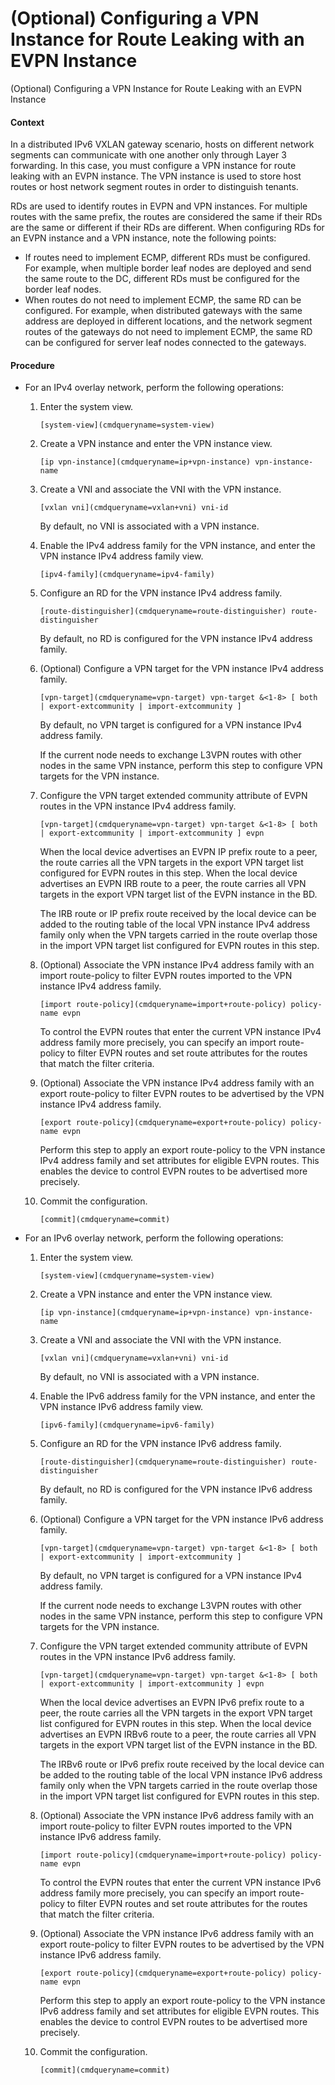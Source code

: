 (Optional) Configuring a VPN Instance for Route Leaking with an EVPN Instance
=============================================================================

(Optional) Configuring a VPN Instance for Route Leaking with an EVPN Instance

#### Context

In a distributed IPv6 VXLAN gateway scenario, hosts on different network segments can communicate with one another only through Layer 3 forwarding. In this case, you must configure a VPN instance for route leaking with an EVPN instance. The VPN instance is used to store host routes or host network segment routes in order to distinguish tenants.

RDs are used to identify routes in EVPN and VPN instances. For multiple routes with the same prefix, the routes are considered the same if their RDs are the same or different if their RDs are different. When configuring RDs for an EVPN instance and a VPN instance, note the following points:

* If routes need to implement ECMP, different RDs must be configured. For example, when multiple border leaf nodes are deployed and send the same route to the DC, different RDs must be configured for the border leaf nodes.
* When routes do not need to implement ECMP, the same RD can be configured. For example, when distributed gateways with the same address are deployed in different locations, and the network segment routes of the gateways do not need to implement ECMP, the same RD can be configured for server leaf nodes connected to the gateways.

#### Procedure

* For an IPv4 overlay network, perform the following operations:
  1. Enter the system view.
     
     
     ```
     [system-view](cmdqueryname=system-view)
     ```
  2. Create a VPN instance and enter the VPN instance view.
     
     
     ```
     [ip vpn-instance](cmdqueryname=ip+vpn-instance) vpn-instance-name
     ```
  3. Create a VNI and associate the VNI with the VPN instance.
     
     
     ```
     [vxlan vni](cmdqueryname=vxlan+vni) vni-id
     ```
     
     By default, no VNI is associated with a VPN instance.
  4. Enable the IPv4 address family for the VPN instance, and enter the VPN instance IPv4 address family view.
     
     
     ```
     [ipv4-family](cmdqueryname=ipv4-family)
     ```
  5. Configure an RD for the VPN instance IPv4 address family.
     
     
     ```
     [route-distinguisher](cmdqueryname=route-distinguisher) route-distinguisher
     ```
     
     By default, no RD is configured for the VPN instance IPv4 address family.
  6. (Optional) Configure a VPN target for the VPN instance IPv4 address family.
     
     
     ```
     [vpn-target](cmdqueryname=vpn-target) vpn-target &<1-8> [ both | export-extcommunity | import-extcommunity ]
     ```
     
     
     
     By default, no VPN target is configured for a VPN instance IPv4 address family.
     
     If the current node needs to exchange L3VPN routes with other nodes in the same VPN instance, perform this step to configure VPN targets for the VPN instance.
  7. Configure the VPN target extended community attribute of EVPN routes in the VPN instance IPv4 address family.
     
     
     ```
     [vpn-target](cmdqueryname=vpn-target) vpn-target &<1-8> [ both | export-extcommunity | import-extcommunity ] evpn
     ```
     
     
     
     When the local device advertises an EVPN IP prefix route to a peer, the route carries all the VPN targets in the export VPN target list configured for EVPN routes in this step. When the local device advertises an EVPN IRB route to a peer, the route carries all VPN targets in the export VPN target list of the EVPN instance in the BD.
     
     The IRB route or IP prefix route received by the local device can be added to the routing table of the local VPN instance IPv4 address family only when the VPN targets carried in the route overlap those in the import VPN target list configured for EVPN routes in this step.
  8. (Optional) Associate the VPN instance IPv4 address family with an import route-policy to filter EVPN routes imported to the VPN instance IPv4 address family.
     
     
     ```
     [import route-policy](cmdqueryname=import+route-policy) policy-name evpn
     ```
     
     To control the EVPN routes that enter the current VPN instance IPv4 address family more precisely, you can specify an import route-policy to filter EVPN routes and set route attributes for the routes that match the filter criteria.
  9. (Optional) Associate the VPN instance IPv4 address family with an export route-policy to filter EVPN routes to be advertised by the VPN instance IPv4 address family.
     
     
     ```
     [export route-policy](cmdqueryname=export+route-policy) policy-name evpn
     ```
     
     Perform this step to apply an export route-policy to the VPN instance IPv4 address family and set attributes for eligible EVPN routes. This enables the device to control EVPN routes to be advertised more precisely.
  10. Commit the configuration.
      
      
      ```
      [commit](cmdqueryname=commit)
      ```
* For an IPv6 overlay network, perform the following operations:
  1. Enter the system view.
     
     
     ```
     [system-view](cmdqueryname=system-view)
     ```
  2. Create a VPN instance and enter the VPN instance view.
     
     
     ```
     [ip vpn-instance](cmdqueryname=ip+vpn-instance) vpn-instance-name
     ```
  3. Create a VNI and associate the VNI with the VPN instance.
     
     
     ```
     [vxlan vni](cmdqueryname=vxlan+vni) vni-id
     ```
     
     By default, no VNI is associated with a VPN instance.
  4. Enable the IPv6 address family for the VPN instance, and enter the VPN instance IPv6 address family view.
     
     
     ```
     [ipv6-family](cmdqueryname=ipv6-family)
     ```
  5. Configure an RD for the VPN instance IPv6 address family.
     
     
     ```
     [route-distinguisher](cmdqueryname=route-distinguisher) route-distinguisher
     ```
     
     By default, no RD is configured for the VPN instance IPv6 address family.
  6. (Optional) Configure a VPN target for the VPN instance IPv6 address family.
     
     
     ```
     [vpn-target](cmdqueryname=vpn-target) vpn-target &<1-8> [ both | export-extcommunity | import-extcommunity ]
     ```
     
     
     
     By default, no VPN target is configured for a VPN instance IPv4 address family.
     
     If the current node needs to exchange L3VPN routes with other nodes in the same VPN instance, perform this step to configure VPN targets for the VPN instance.
  7. Configure the VPN target extended community attribute of EVPN routes in the VPN instance IPv6 address family.
     
     
     ```
     [vpn-target](cmdqueryname=vpn-target) vpn-target &<1-8> [ both | export-extcommunity | import-extcommunity ] evpn
     ```
     
     
     
     When the local device advertises an EVPN IPv6 prefix route to a peer, the route carries all the VPN targets in the export VPN target list configured for EVPN routes in this step. When the local device advertises an EVPN IRBv6 route to a peer, the route carries all VPN targets in the export VPN target list of the EVPN instance in the BD.
     
     The IRBv6 route or IPv6 prefix route received by the local device can be added to the routing table of the local VPN instance IPv6 address family only when the VPN targets carried in the route overlap those in the import VPN target list configured for EVPN routes in this step.
  8. (Optional) Associate the VPN instance IPv6 address family with an import route-policy to filter EVPN routes imported to the VPN instance IPv6 address family.
     
     
     ```
     [import route-policy](cmdqueryname=import+route-policy) policy-name evpn
     ```
     
     To control the EVPN routes that enter the current VPN instance IPv6 address family more precisely, you can specify an import route-policy to filter EVPN routes and set route attributes for the routes that match the filter criteria.
  9. (Optional) Associate the VPN instance IPv6 address family with an export route-policy to filter EVPN routes to be advertised by the VPN instance IPv6 address family.
     
     
     ```
     [export route-policy](cmdqueryname=export+route-policy) policy-name evpn
     ```
     
     Perform this step to apply an export route-policy to the VPN instance IPv6 address family and set attributes for eligible EVPN routes. This enables the device to control EVPN routes to be advertised more precisely.
  10. Commit the configuration.
      
      
      ```
      [commit](cmdqueryname=commit)
      ```